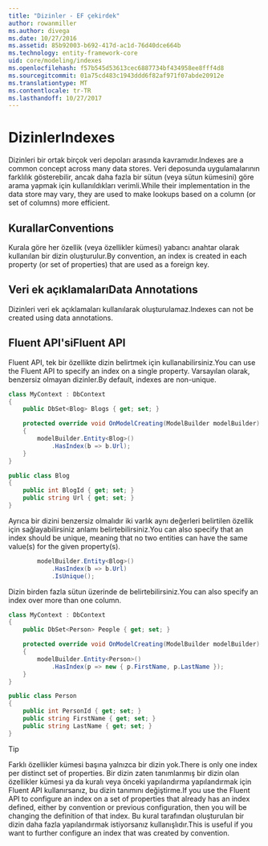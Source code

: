 ```yaml
---
title: "Dizinler - EF çekirdek"
author: rowanmiller
ms.author: divega
ms.date: 10/27/2016
ms.assetid: 85b92003-b692-417d-ac1d-76d40dce664b
ms.technology: entity-framework-core
uid: core/modeling/indexes
ms.openlocfilehash: f57b545d53613cec6887734bf434958ee8fff4d8
ms.sourcegitcommit: 01a75cd483c1943ddd6f82af971f07abde20912e
ms.translationtype: MT
ms.contentlocale: tr-TR
ms.lasthandoff: 10/27/2017
---
```

# <a name="indexes"></a><span data-ttu-id="b1d2e-102">Dizinler</span><span class="sxs-lookup"><span data-stu-id="b1d2e-102">Indexes</span></span>

<span data-ttu-id="b1d2e-103">Dizinleri bir ortak birçok veri depoları arasında kavramıdır.</span><span class="sxs-lookup"><span data-stu-id="b1d2e-103">Indexes are a common concept across many data stores.</span></span> <span data-ttu-id="b1d2e-104">Veri deposunda uygulamalarının farklılık gösterebilir, ancak daha fazla bir sütun (veya sütun kümesini) göre arama yapmak için kullanıldıkları verimli.</span><span class="sxs-lookup"><span data-stu-id="b1d2e-104">While their implementation in the data store may vary, they are used to make lookups based on a column (or set of columns) more efficient.</span></span>

## <a name="conventions"></a><span data-ttu-id="b1d2e-105">Kurallar</span><span class="sxs-lookup"><span data-stu-id="b1d2e-105">Conventions</span></span>

<span data-ttu-id="b1d2e-106">Kurala göre her özellik (veya özellikler kümesi) yabancı anahtar olarak kullanılan bir dizin oluşturulur.</span><span class="sxs-lookup"><span data-stu-id="b1d2e-106">By convention, an index is created in each property (or set of properties) that are used as a foreign key.</span></span>

## <a name="data-annotations"></a><span data-ttu-id="b1d2e-107">Veri ek açıklamaları</span><span class="sxs-lookup"><span data-stu-id="b1d2e-107">Data Annotations</span></span>

<span data-ttu-id="b1d2e-108">Dizinleri veri ek açıklamaları kullanılarak oluşturulamaz.</span><span class="sxs-lookup"><span data-stu-id="b1d2e-108">Indexes can not be created using data annotations.</span></span>

## <a name="fluent-api"></a><span data-ttu-id="b1d2e-109">Fluent API'si</span><span class="sxs-lookup"><span data-stu-id="b1d2e-109">Fluent API</span></span>

<span data-ttu-id="b1d2e-110">Fluent API, tek bir özellikte dizin belirtmek için kullanabilirsiniz.</span><span class="sxs-lookup"><span data-stu-id="b1d2e-110">You can use the Fluent API to specify an index on a single property.</span></span> <span data-ttu-id="b1d2e-111">Varsayılan olarak, benzersiz olmayan dizinler.</span><span class="sxs-lookup"><span data-stu-id="b1d2e-111">By default, indexes are non-unique.</span></span>

<!-- [!code-csharp[Main](samples/core/Modeling/FluentAPI/Samples/Index.cs?highlight=7,8)] -->
``` csharp
class MyContext : DbContext
{
    public DbSet<Blog> Blogs { get; set; }

    protected override void OnModelCreating(ModelBuilder modelBuilder)
    {
        modelBuilder.Entity<Blog>()
            .HasIndex(b => b.Url);
    }
}

public class Blog
{
    public int BlogId { get; set; }
    public string Url { get; set; }
}
```

<span data-ttu-id="b1d2e-112">Ayrıca bir dizini benzersiz olmalıdır iki varlık aynı değerleri belirtilen özellik için sağlayabilirsiniz anlamı belirtebilirsiniz.</span><span class="sxs-lookup"><span data-stu-id="b1d2e-112">You can also specify that an index should be unique, meaning that no two entities can have the same value(s) for the given property(s).</span></span>

<!-- [!code-csharp[Main](samples/core/Modeling/FluentAPI/Samples/IndexUnique.cs?highlight=3)] -->
``` csharp
        modelBuilder.Entity<Blog>()
            .HasIndex(b => b.Url)
            .IsUnique();
```

<span data-ttu-id="b1d2e-113">Dizin birden fazla sütun üzerinde de belirtebilirsiniz.</span><span class="sxs-lookup"><span data-stu-id="b1d2e-113">You can also specify an index over more than one column.</span></span>

<!-- [!code-csharp[Main](samples/core/Modeling/FluentAPI/Samples/IndexComposite.cs?highlight=7,8)] -->
``` csharp
class MyContext : DbContext
{
    public DbSet<Person> People { get; set; }

    protected override void OnModelCreating(ModelBuilder modelBuilder)
    {
        modelBuilder.Entity<Person>()
            .HasIndex(p => new { p.FirstName, p.LastName });
    }
}

public class Person
{
    public int PersonId { get; set; }
    public string FirstName { get; set; }
    public string LastName { get; set; }
}
```

> [!TIP]  
> <span data-ttu-id="b1d2e-114">Farklı özellikler kümesi başına yalnızca bir dizin yok.</span><span class="sxs-lookup"><span data-stu-id="b1d2e-114">There is only one index per distinct set of properties.</span></span> <span data-ttu-id="b1d2e-115">Bir dizin zaten tanımlanmış bir dizin olan özellikler kümesi ya da kuralı veya önceki yapılandırma yapılandırmak için Fluent API kullanırsanız, bu dizin tanımını değiştirme.</span><span class="sxs-lookup"><span data-stu-id="b1d2e-115">If you use the Fluent API to configure an index on a set of properties that already has an index defined, either by convention or previous configuration, then you will be changing the definition of that index.</span></span> <span data-ttu-id="b1d2e-116">Bu kural tarafından oluşturulan bir dizin daha fazla yapılandırmak istiyorsanız kullanışlıdır.</span><span class="sxs-lookup"><span data-stu-id="b1d2e-116">This is useful if you want to further configure an index that was created by convention.</span></span>
